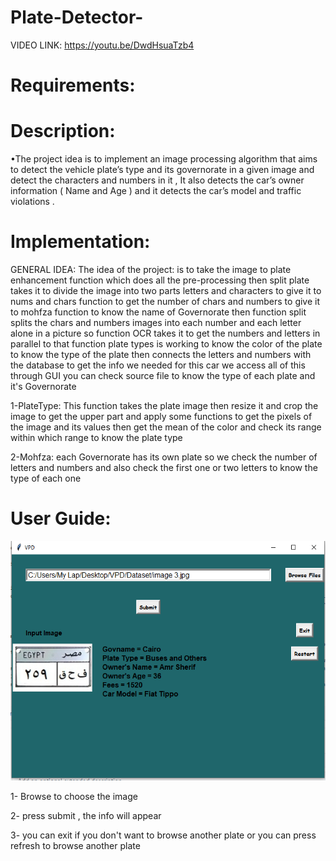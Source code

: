 # Plate-Detector-

VIDEO LINK: https://youtu.be/DwdHsuaTzb4


 # Requirements:
 

# Description:
•The project idea is to implement an image processing algorithm that aims to detect the vehicle plate’s type and its governorate in a given image and detect the characters and numbers in it , It also detects the car’s owner information ( Name and Age ) and it detects the car’s model and traffic violations .



# Implementation:
GENERAL IDEA: The idea of the project: is to take the image to plate enhancement function which does all the pre-processing then split plate takes it to divide the image into two parts letters and characters
to give it to nums and chars function to get the number of chars and numbers to give it to mohfza function to know the name of Governorate
then function split splits the chars and numbers images into each number and each letter alone in a picture so function OCR takes it to get the numbers and letters
in parallel to that function plate types is working to know the color of the plate to know the type of the plate 
then connects the letters and numbers with the database to get the info we needed for this car we access all of this through GUI
you can check source file to know the type of each plate and it's Governorate


1-PlateType: This function takes the plate image then resize it and crop the image to get the upper part and apply some functions to get the pixels of the image and its values then 
get the mean of the color and check its range within which range to know the plate type

2-Mohfza: each Governorate has its own plate so we check the number of letters and numbers and also check the first one or two letters to know the type of each one










# User Guide:
![Test Case](https://github.com/PassantElBaroudy/Plate-Detector-/blob/main/source/vpd.PNG)


1- Browse to choose the image 

2- press submit , the info will appear

3- you can exit if you don't want to browse another plate or you can press refresh to browse another plate


